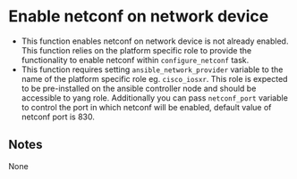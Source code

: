 # Enable netconf on network device
* This function enables netconf on network device is not already enabled. This function
relies on the platform specific role to provide the functionality to enable netconf within
`configure_netconf` task.
* This function requires setting `ansible_network_provider` variable
to the name of the platform specific role eg. `cisco_iosxr`. This role is expected to be pre-installed
on the ansible controller node and should be accessible to yang role. Additionally you
can pass `netconf_port` variable to control the port in which netconf will be enabled, default
value of netconf port is 830.

## Notes

None
